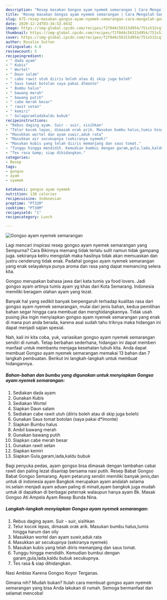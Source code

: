 ```yaml
---
description: "Resep masakan Gongso ayam nyemek semarangan | Cara Mengolah Gongso ayam nyemek semarangan Yang Bisa Manjain Lidah"
title: "Resep masakan Gongso ayam nyemek semarangan | Cara Mengolah Gongso ayam nyemek semarangan Yang Bisa Manjain Lidah"
slug: 675-resep-masakan-gongso-ayam-nyemek-semarangan-cara-mengolah-gongso-ayam-nyemek-semarangan-yang-bisa-manjain-lidah
date: 2020-12-24T03:34:53.843Z
image: https://img-global.cpcdn.com/recipes/f2f0d4c56315d954/751x532cq70/gongso-ayam-nyemek-semarangan-foto-resep-utama.jpg
thumbnail: https://img-global.cpcdn.com/recipes/f2f0d4c56315d954/751x532cq70/gongso-ayam-nyemek-semarangan-foto-resep-utama.jpg
cover: https://img-global.cpcdn.com/recipes/f2f0d4c56315d954/751x532cq70/gongso-ayam-nyemek-semarangan-foto-resep-utama.jpg
author: Rosalie Sutton
ratingvalue: 4.8
reviewcount: 5
recipeingredient:
- " dada ayam"
- " Kubis"
- " Wortel"
- " Daun salam"
- " cabe rawit utuh diiris boleh atau di skip juga boleh"
- " Saus tomat botolan saya pakai dlmonte"
- " Bumbu halus"
- " bawang merah"
- " bawang putih"
- " cabe merah besar"
- " rawit setan"
- " kemiri"
- " Gulagaramladakaldu bubuk"
recipeinstructions:
- "Rebus daging ayam. Suir - suir, sisihkan"
- "Telur kocok lepas, dimasak orak arik. Masukan bumbu halus,tumis hingga harum dan oily"
- "Masukkan wortel dan ayam suwir,aduk rata"
- "Masukkan air secukupnya (sekiranya nyemek)"
- "Masukan kubis yang telah diiris memanjang dan saus tomat."
- "Tunggu hingga mendidih. Kemudian bumbui dengan garam,gula,lada,kaldu bubuk secukupnya."
- "Tes rasa &amp; siap dihidangkan."
categories:
- Resep
tags:
- gongso
- ayam
- nyemek

katakunci: gongso ayam nyemek 
nutrition: 130 calories
recipecuisine: Indonesian
preptime: "PT32M"
cooktime: "PT30M"
recipeyield: "1"
recipecategory: Lunch

---
```



![Gongso ayam nyemek semarangan](https://img-global.cpcdn.com/recipes/f2f0d4c56315d954/751x532cq70/gongso-ayam-nyemek-semarangan-foto-resep-utama.jpg)

Lagi mencari inspirasi resep gongso ayam nyemek semarangan yang Sempurna? Cara Bikinnya memang tidak terlalu sulit namun tidak gampang juga. sekiranya keliru mengolah maka hasilnya tidak akan memuaskan dan justru cenderung tidak enak. Padahal gongso ayam nyemek semarangan yang enak selayaknya punya aroma dan rasa yang dapat memancing selera kita.

Gongso merupakan bahasa jawa dari kata tumis ya food lovers. Jadi gongso ayam artinya tumis ayam yg khas dari Kota Semarang. Indonesia memiliki beragam olahan ayam yang lezat.

Banyak hal yang sedikit banyak berpengaruh terhadap kualitas rasa dari gongso ayam nyemek semarangan, mulai dari jenis bahan, kedua pemilihan bahan segar hingga cara membuat dan menghidangkannya. Tidak usah pusing jika ingin menyiapkan gongso ayam nyemek semarangan yang enak di mana pun anda berada, karena asal sudah tahu triknya maka hidangan ini dapat menjadi sajian spesial.


Nah, kali ini kita coba, yuk, variasikan gongso ayam nyemek semarangan sendiri di rumah. Tetap berbahan sederhana, hidangan ini dapat memberi manfaat untuk membantu menjaga kesehatan tubuh kita. Anda dapat membuat Gongso ayam nyemek semarangan memakai 13 bahan dan 7 langkah pembuatan. Berikut ini langkah-langkah untuk membuat hidangannya.

<!--inarticleads1-->

##### Bahan-bahan dan bumbu yang digunakan untuk menyiapkan Gongso ayam nyemek semarangan:

1. Sediakan  dada ayam
1. Gunakan  Kubis
1. Sediakan  Wortel
1. Siapkan  Daun salam
1. Sediakan  cabe rawit utuh (diiris boleh atau di skip juga boleh)
1. Gunakan  Saus tomat botolan (saya pakai d*lmonte)
1. Siapkan  Bumbu halus
1. Ambil  bawang merah
1. Gunakan  bawang putih
1. Siapkan  cabe merah besar
1. Gunakan  rawit setan
1. Siapkan  kemiri
1. Siapkan  Gula,garam,lada,kaldu bubuk


Bagi penyuka pedas, ayam gongso bisa dimasak dengan tambahan cabai rawit dan paling lezat disantap bersama nasi putih. Resep Babat Gongso Babat Gongso Semarang. Ayam petarung sendiri memiliki banyak jenis,dan untuk di indonesia ayam Bangkok merupakan ayam andalah selama ini.selain menjadi ayam aduan paling di minati,ayam bangkok juga mudah untuk di dapatkan di berbagai peternak walaupun hanya ayam Bk. Masak Gongso Ati Ampela Ayam Resep Bunda Nina. 

<!--inarticleads2-->

##### Langkah-langkah menyiapkan Gongso ayam nyemek semarangan:

1. Rebus daging ayam. Suir - suir, sisihkan
1. Telur kocok lepas, dimasak orak arik. Masukan bumbu halus,tumis hingga harum dan oily
1. Masukkan wortel dan ayam suwir,aduk rata
1. Masukkan air secukupnya (sekiranya nyemek)
1. Masukan kubis yang telah diiris memanjang dan saus tomat.
1. Tunggu hingga mendidih. Kemudian bumbui dengan garam,gula,lada,kaldu bubuk secukupnya.
1. Tes rasa &amp; siap dihidangkan.


Nasi Amblas Karena Gongso Koyor Terganas. 

Gimana nih? Mudah bukan? Itulah cara membuat gongso ayam nyemek semarangan yang bisa Anda lakukan di rumah. Semoga bermanfaat dan selamat mencoba!
